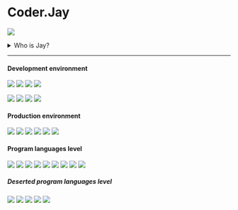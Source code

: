 # Coder.Jay

[![](https://github-readme-stats.vercel.app/api?username=qorm&show_icons=true&hide=stars,prs&hide_title=true&theme=cobalt&hide_border=true)](https://github.com/qorm/)

<details>
<summary>Who is Jay?</summary>

> He advocates fairness and peace.
>
> He is a perfectionist.
>
> He comes from a small city in the East.
>
> He firmly believes that only pay can have return.

</details>

---

#### Development environment

[![](https://img.shields.io/badge/macOS_Catalina-grey?logo=Apple&labelColor=ccc&logoColor=grey&style=flat-square)](https://apple.com/)
[![](https://img.shields.io/badge/iterm2-999?logo=PowerShell&labelColor=ccc&logoColor=999&style=flat-square)](https://iterm2.com)
[![](https://img.shields.io/badge/Oh_My_Zsh-090?logo=Plex&labelColor=ccc&logoColor=090&style=flat-square)](https://ohmyz.sh)
[![](https://img.shields.io/badge/Visual_Studio_Code-blue?logo=Visual-Studio-Code&labelColor=ccc&logoColor=blue&style=flat-square)](https://code.visualstudio.com)

[![](https://img.shields.io/badge/Google_Chrome-orange?logo=Google-Chrome&labelColor=ccc&logoColor=orange&style=flat-square)](https://www.google.com/chrome)
[![](https://img.shields.io/badge/Vue.js-4FC08D?logo=Vue.js&labelColor=ccc&logoColor=4FC08D&style=flat-square)](https://vuejs.org)
[![](https://img.shields.io/badge/Element_UI-409eff?logo=Embarcadero&labelColor=ccc&logoColor=409eff&style=flat-square)](https://element.eleme.cn)
[![](https://img.shields.io/badge/Flutter-6277A1?logo=Flutter&labelColor=ccc&logoColor=6277A1&style=flat-square)](https://flutter.dev/)

#### Production environment

[![](https://img.shields.io/badge/Debian_stable-903?logo=Debian&labelColor=ccc&logoColor=903&style=flat-square)](https://debian.org)
[![](https://img.shields.io/badge/HAProxy-green?logo=StackShare&labelColor=ccc&logoColor=green&style=flat-square)](https://haproxy.org)
[![](https://img.shields.io/badge/ElasticSearch-blue?logo=Elasticsearch&labelColor=ccc&logoColor=blue&style=flat-square)](https://haproxy.org)
[![](https://img.shields.io/badge/Redis-blue?logo=Redis&labelColor=ccc&logoColor=blue&style=flat-square)](https://haproxy.org)
[![](https://img.shields.io/badge/PostgreSQL-blue?logo=PostgreSQL&labelColor=ccc&logoColor=blue&style=flat-square)](https://postgresql.org)
[![](https://img.shields.io/badge/Q-Qorm-grey?labelColor=ccc&style=flat-square)](https://github.com/qorm/qorm)



#### Program languages level

![](https://img.shields.io/badge/C-55%25-red?&labelColor=blue&style=flat-square)
![](https://img.shields.io/badge/Python-60%25-orange?&labelColor=blue&style=flat-square)
![](https://img.shields.io/badge/Golang-70%25-green?&labelColor=blue&style=flat-square)
![](https://img.shields.io/badge/Shell-50%25-red?&labelColor=blue&style=flat-square)
![](https://img.shields.io/badge/HTML5-90%25-green?&labelColor=blue&style=flat-square)
![](https://img.shields.io/badge/CSS3-80%25-green?&labelColor=blue&style=flat-square)
![](https://img.shields.io/badge/ES6-90%25-green?&labelColor=blue&style=flat-square)
![](https://img.shields.io/badge/Dart-50%25-red?&labelColor=blue&style=flat-square)
![](https://img.shields.io/badge/Rust-30%25-red?&labelColor=blue&style=flat-square)

##### Deserted program languages level

![](https://img.shields.io/badge/VC-60%25-green?&labelColor=blue&style=flat-square)
![](https://img.shields.io/badge/PHP-70%25-green?&labelColor=blue&style=flat-square)
![](https://img.shields.io/badge/ASP-90%25-green?&labelColor=blue&style=flat-square)
![](https://img.shields.io/badge/VB-70%25-green?&labelColor=blue&style=flat-square)
![](https://img.shields.io/badge/.NET-60%25-green?&labelColor=blue&style=flat-square)
